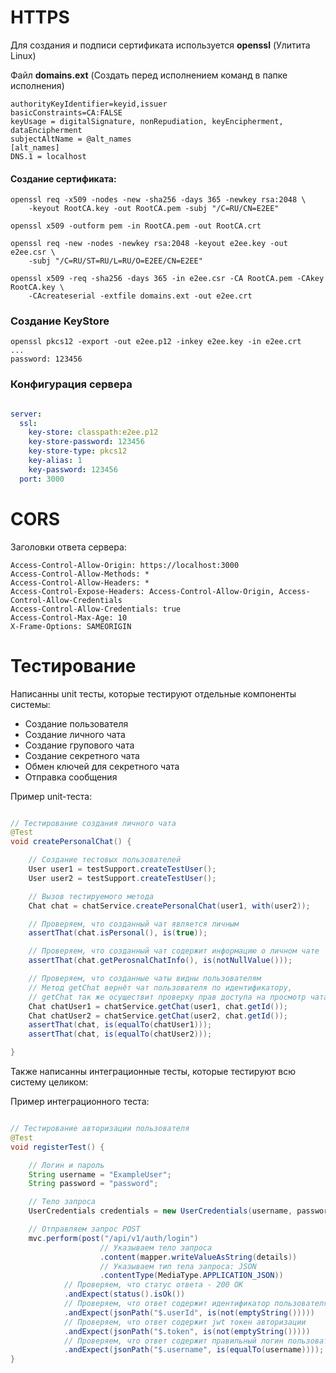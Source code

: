 

# HTTPS

Для создания и подписи сертификата используется **openssl** (Улитита Linux)

Файл **domains.ext** (Создать перед исполнением команд в папке исполнения)

```
authorityKeyIdentifier=keyid,issuer
basicConstraints=CA:FALSE
keyUsage = digitalSignature, nonRepudiation, keyEncipherment, dataEncipherment
subjectAltName = @alt_names
[alt_names]
DNS.1 = localhost
```

#### Создание сертификата:

```
openssl req -x509 -nodes -new -sha256 -days 365 -newkey rsa:2048 \
    -keyout RootCA.key -out RootCA.pem -subj "/C=RU/CN=E2EE"
```

```
openssl x509 -outform pem -in RootCA.pem -out RootCA.crt
```

```
openssl req -new -nodes -newkey rsa:2048 -keyout e2ee.key -out e2ee.csr \
    -subj "/C=RU/ST=RU/L=RU/O=E2EE/CN=E2EE"
```

```
openssl x509 -req -sha256 -days 365 -in e2ee.csr -CA RootCA.pem -CAkey RootCA.key \
    -CAcreateserial -extfile domains.ext -out e2ee.crt
```


### Создание KeyStore

```
openssl pkcs12 -export -out e2ee.p12 -inkey e2ee.key -in e2ee.crt
...
password: 123456
```

### Конфигурация сервера

```yml

server:
  ssl:
    key-store: classpath:e2ee.p12
    key-store-password: 123456
    key-store-type: pkcs12
    key-alias: 1
    key-password: 123456
  port: 3000

```

# CORS

Заголовки ответа сервера:

```
Access-Control-Allow-Origin: https://localhost:3000
Access-Control-Allow-Methods: *
Access-Control-Allow-Headers: *
Access-Control-Expose-Headers: Access-Control-Allow-Origin, Access-Control-Allow-Credentials
Access-Control-Allow-Credentials: true
Access-Control-Max-Age: 10
X-Frame-Options: SAMEORIGIN
```

# Тестирование

Написанны unit тесты, которые тестируют отдельные компоненты системы:
* Создание пользователя
* Создание личного чата
* Создание групового чата
* Создание секретного чата
* Обмен ключей для секретного чата
* Отправка сообщения

Пример unit-теста:

```java

// Тестирование создания личного чата
@Test
void createPersonalChat() {

    // Создание тестовых пользователей
    User user1 = testSupport.createTestUser();
    User user2 = testSupport.createTestUser();

    // Вызов тестируемого метода
    Chat chat = chatService.createPersonalChat(user1, with(user2));

    // Проверяем, что созданный чат является личным
    assertThat(chat.isPersonal(), is(true));

    // Проверяем, что созданный чат содержит информацию о личном чате
    assertThat(chat.getPerosnalChatInfo(), is(notNullValue()));

    // Проверяем, что созданные чаты видны пользователям
    // Метод getChat вернёт чат пользователя по идентификатору,
    // getChat так же осуществит проверку прав доступа на просмотр чата
    Chat chatUser1 = chatService.getChat(user1, chat.getId());
    Chat chatUser2 = chatService.getChat(user2, chat.getId());
    assertThat(chat, is(equalTo(chatUser1)));
    assertThat(chat, is(equalTo(chatUser2)));

}

```

Также написанны интеграционные тесты, которые тестируют всю систему целиком:

Пример интеграционного теста:

```java

// Тестирование авторизации пользователя
@Test
void registerTest() {

    // Логин и пароль
    String username = "ExampleUser";
    String password = "password";

    // Тело запроса
    UserCredentials credentials = new UserCredentials(username, password);

    // Отправляем запрос POST
    mvc.perform(post("/api/v1/auth/login")
                    // Указываем тело запроса
                    .content(mapper.writeValueAsString(details))
                    // Указываем тип тела запроса: JSON 
                    .contentType(MediaType.APPLICATION_JSON))
            // Проверяем, что статус ответа - 200 OK
            .andExpect(status().isOk())
            // Проверяем, что ответ содержит идентификатор пользователя
            .andExpect(jsonPath("$.userId", is(not(emptyString())))) 
            // Проверяем, что ответ содержит jwt токен авторизации
            .andExpect(jsonPath("$.token", is(not(emptyString())))) 
            // Проверяем, что ответ содержит правильный логин пользователя
            .andExpect(jsonPath("$.username", is(equalTo(username))));
}

```



